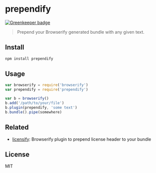 # prependify

[![Greenkeeper badge](https://badges.greenkeeper.io/pguth/prependify.svg)](https://greenkeeper.io/)

> Prepend your Browserify generated bundle with any given text.

## Install

```sh
npm install prependify
```

## Usage

```js
var browserify = require('browserify')
var prependify = require('prependify')

var b = browserify()
b.add('/path/to/your/file')
b.plugin(prependify, 'some text')
b.bundle().pipe(somewhere)
```

## Related

- [licensify](https://github.com/twada/licensify): Browserify plugin to prepend license header to your bundle

## License

MIT
